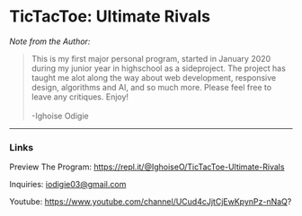 # TicTacToe: Ultimate Rivals

*Note from the Author:*


>This is my first major personal program, started in January 2020 during my junior year in highschool as a sideproject. The project has taught me alot along the way about web development, responsive design, algorithms and AI, and so much more. Please feel free to leave any critiques. Enjoy! 
<br><br>-Ighoise Odigie

---

### Links
Preview The Program: https://repl.it/@IghoiseO/TicTacToe-Ultimate-Rivals

Inquiries: iodigie03@gmail.com

Youtube: https://www.youtube.com/channel/UCud4cJjtCjEwKpynPz-nNaQ?

